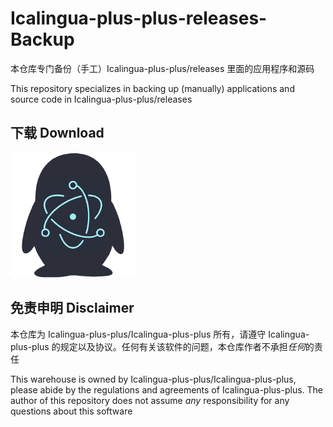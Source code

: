# Icalingua-plus-plus-releases-Backup

本仓库专门备份（手工）Icalingua-plus-plus/releases 里面的应用程序和源码

This repository specializes in backing up (manually) applications and source code in Icalingua-plus-plus/releases

## 下载 Download

[![](/D.png)](https://zkitefly.github.io/Icalingua-plus-plus-releases-Backup/Icalingua%2B%2B/content/README.html)

## 免责申明 Disclaimer

本仓库为 Icalingua-plus-plus/Icalingua-plus-plus 所有，请遵守 Icalingua-plus-plus 的规定以及协议。任何有关该软件的问题，本仓库作者不承担*任何*的责任

This warehouse is owned by Icalingua-plus-plus/Icalingua-plus-plus, please abide by the regulations and agreements of Icalingua-plus-plus. The author of this repository does not assume *any* responsibility for any questions about this software